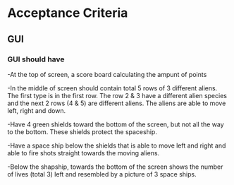 # Acceptance Criteria

## GUI

### GUI should have 
  
   -At the top of screen, a score board calculating the ampunt of points
   
   -In the middle of screen should contain total 5 rows of 3 different aliens. The first type is in the first row. 
    The row 2 & 3 have a different alien species and the next 2 rows (4 & 5) are different aliens. The aliens are able to 
    move left, right and down.
    
   -Have 4 green shields toward the bottom of the screen, but not all the way to the bottom. These shields protect the spaceship.
   
   -Have a space ship below the shields that is able to move left and right and able to fire shots straight towards the moving aliens.
   
   -Below the shapship, towards the bottom of the screen shows the number of lives (total 3) left and resembled by a picture of 3 
    space ships.
